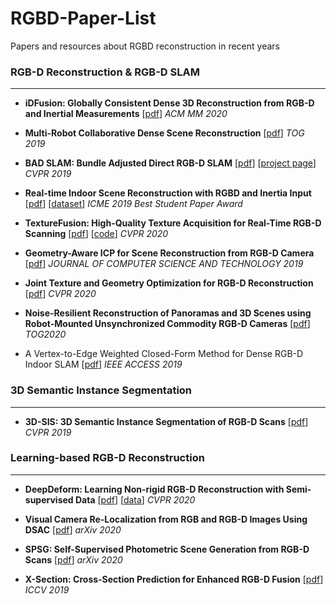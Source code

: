 # RGBD-Paper-List
Papers and resources about RGBD reconstruction in recent years



### RGB-D Reconstruction &  RGB-D SLAM

---

* **iDFusion: Globally Consistent Dense 3D Reconstruction from RGB-D and Inertial Measurements** \[[pdf](https://dl.acm.org/doi/abs/10.1145/3343031.3351085)\] *ACM MM 2020*

* **Multi-Robot Collaborative Dense Scene Reconstruction** \[[pdf](https://dl.acm.org/doi/pdf/10.1145/3306346.3322942)] *TOG 2019*

* **BAD SLAM: Bundle Adjusted Direct RGB-D SLAM** \[[pdf](https://openaccess.thecvf.com/content_CVPR_2019/papers/Schops_BAD_SLAM_Bundle_Adjusted_Direct_RGB-D_SLAM_CVPR_2019_paper.pdf)]  \[[project page](www.eth3d.net)] *CVPR 2019*

* **Real-time Indoor Scene Reconstruction with RGBD and Inertia Input**  [[pdf](https://arxiv.org/pdf/1812.03015)] \[[dataset](https://github.com/zhuzunjie17/FastFusion)]   *ICME 2019 Best Student Paper Award*

* **TextureFusion: High-Quality Texture Acquisition for Real-Time RGB-D Scanning** \[[pdf](https://openaccess.thecvf.com/content_CVPR_2020/papers/Lee_TextureFusion_High-Quality_Texture_Acquisition_for_Real-Time_RGB-D_Scanning_CVPR_2020_paper.pdf)] [[code]((https://github.com/KAIST-VCLAB/texturefusion.git))]  *CVPR 2020*

* **Geometry-Aware ICP for Scene Reconstruction from RGB-D Camera** [[pdf](http://www.sci-hub.ren/10.1007/s11390-019-1928-6)] *JOURNAL OF COMPUTER SCIENCE AND TECHNOLOGY 2019*

* **Joint Texture and Geometry Optimization for RGB-D Reconstruction** [[pdf](https://openaccess.thecvf.com/content_CVPR_2020/papers/Fu_Joint_Texture_and_Geometry_Optimization_for_RGB-D_Reconstruction_CVPR_2020_paper.pdf)] *CVPR 2020*

* **Noise-Resilient Reconstruction of Panoramas and 3D Scenes using Robot-Mounted Unsynchronized Commodity RGB-D Cameras** [[pdf](http://orca.cf.ac.uk/130657/1/DepthPano-TOG2020.pdf)] *TOG2020*

* A Vertex-to-Edge Weighted Closed-Form Method for Dense RGB-D Indoor SLAM [[pdf](https://ieeexplore.ieee.org/stamp/stamp.jsp?arnumber=8649628)] *IEEE ACCESS 2019*

  

### 3D Semantic Instance Segmentation

---

* **3D-SIS: 3D Semantic Instance Segmentation of RGB-D Scans** \[[pdf](https://openaccess.thecvf.com/content_CVPR_2019/papers/Hou_3D-SIS_3D_Semantic_Instance_Segmentation_of_RGB-D_Scans_CVPR_2019_paper.pdf)\] *CVPR 2019*



### Learning-based RGB-D Reconstruction
---
* **DeepDeform: Learning Non-rigid RGB-D Reconstruction with Semi-supervised Data** [[pdf](https://arxiv.org/pdf/1912.04302.pdf)] [[data](https://github.com/AljazBozic/DeepDeform)] *CVPR 2020* 

* **Visual Camera Re-Localization from RGB and RGB-D Images Using DSAC** [[pdf](https://arxiv.org/pdf/2002.12324.pdf)] *arXiv 2020*

* **SPSG: Self-Supervised Photometric Scene Generation from RGB-D Scans**
[[pdf](https://arxiv.org/pdf/2006.14660.pdf)] *arXiv 2020*

* **X-Section: Cross-Section Prediction for Enhanced RGB-D Fusion** [[pdf](https://openaccess.thecvf.com/content_ICCV_2019/papers/Nicastro_X-Section_Cross-Section_Prediction_for_Enhanced_RGB-D_Fusion_ICCV_2019_paper.pdf)] *ICCV 2019*
















